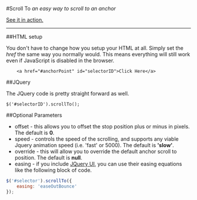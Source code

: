#Scroll To
*an easy way to scroll to an anchor*

[See it in action.](http://individual11.github.io/Scroll-To/ "Scroll To Plugin")

* * *

##HTML setup

You don't have to change how you setup your HTML at all. Simply set the *href* the same way you normally would. This means everything will still work even if JavaScript is disabled in the browser.

		<a href="#anchorPoint" id="selectorID">Click Here</a>

##JQuery

The JQuery code is pretty straight forward as well.

	$('#selectorID').scrollTo();

##Optional Parameters

*	offset - this allows you to offset the stop position plus or minus in pixels. The default is __0__.
*	speed - controls the speed of the scrolling, and supports any viable Jquery animation speed (i.e. 'fast' or 5000). The default is __'slow'__. 
*	override - this will allow you to override the default anchor scroll to position. The default is __null__.
*	easing - if you include [JQuery UI](http://jqueryui.com/), you can use their easing equations like the following block of code.

```javascript
$('#selector').scrollTo({
	easing: 'easeOutBounce'
});
```